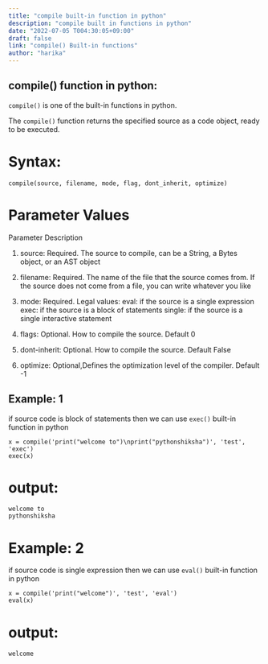 ```yaml
---
title: "compile built-in function in python"
description: "compile built in functions in python"
date: "2022-07-05 T004:30:05+09:00"
draft: false
link: "compile() Built-in functions"
author: "harika"
---
```


## compile() function in python:
`compile()` is one of the built-in functions in python.

The `compile()` function returns the specified source as a code object,
ready to be executed.

# Syntax:
```
compile(source, filename, mode, flag, dont_inherit, optimize)
```
# Parameter Values
Parameter 	Description

1. source: Required. The source to compile, can be a String, a Bytes object, or an AST object

2. filename: Required. The name of the file that the source comes from. If the source does not come from a file, you can write whatever you like

3. mode: Required. Legal values:
   eval: if the source is a single expression
   exec: if the source is a block of statements
   single: if the source is a single interactive statement

4. flags: Optional. How to compile the source. Default 0

5. dont-inherit: Optional. How to compile the source. Default False

6. optimize: Optional,Defines the optimization level of the compiler.
 Default -1


## Example: 1
if source code is block of statements then we can use `exec()` built-in function in python
```
x = compile('print("welcome to")\nprint("pythonshiksha")', 'test', 'exec')
exec(x) 
```
# output:
```
welcome to
pythonshiksha
```
# Example: 2
if source code is single expression then we can use `eval()` built-in function in python
```
x = compile('print("welcome")', 'test', 'eval')
eval(x) 
```
# output:
```
welcome
```





